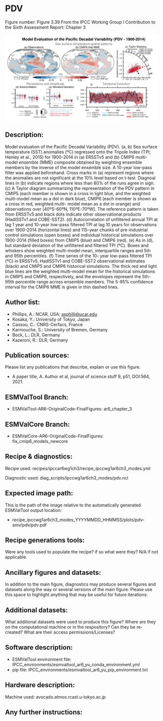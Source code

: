 
PDV
===

Figure number: Figure 3.39
From the IPCC Working Group I Contribution to the Sixth Assessment Report: Chapter 3

![Figure 3.39](../images/ar6_wg1_chap3_figure3_39_pdv.png?raw=true)


Description:
------------
Model evaluation of the Pacific Decadal Variability (PDV). (a, b) Sea surface 
temperature (SST) anomalies (ºC) regressed onto the Tripole Index (TPI; 
Henley et al., 2015) for 1900-2014 in (a) ERSSTv5 and (b) CMIP6 multi-model 
ensemble (MME) composite obtained by weighting ensemble members by the 
inverse of the model ensemble size. A 10-year low-pass filter was applied 
beforehand. Cross marks in (a) represent regions where the anomalies are not 
significant at the 10% level based on t-test. Diagnoal lines in (b) indicate 
regions where less than 80% of the runs agree in sign. (c) A Taylor diagram 
summarizing the representation of the PDV pattern in CMIP5 (each member is 
shown in a cross in light blue, and the weighted multi-model mean as a dot in 
dark blue), CMIP6 (each member is shown as a cross in red, weighted multi-
model mean as a dot in orange) and observations over [40ºS-60ºN, 110ºE-70ºW]. 
The reference pattern is taken from ERSSTv5 and black dots indicate other 
observational products (HadISSTv1 and COBE-SST2). (d) Autocorrelation of 
unfiltered annual TPI at lag 1 year and 10-year low-pass filtered TPI at lag 
10 years for observations over 1900-2014 (horizontal lines) and 115-year 
chunks of pre-industrial control simulations (open boxes) and individual 
historical simulations over 1900-2014 (filled boxes) from CMIP5 (blue) and 
CMIP6 (red). (e) As in (d), but standard deviation of the unfiltered and 
filtered TPI (ºC). Boxes and whiskers show weighted multi-model mean, 
interquartile ranges and 5th and 95th percentiles. (f) Time series of the 10-
year low-pass filtered TPI (ºC) in ERSSTv5, HadISSTv1 and COBE-SST2 
observational estimates (black) and CMIP5 and CMIP6 historical simulations. 
The thick red and light blue lines are the weighted multi-model mean for 
the historical simulations in CMIP5 and CMIP6, respectively, and the envelopes 
represent the 5th-95th percentile range across ensemble members. The 5-95% 
confidence interval for the CMIP6 MME is given in thin dashed lines.


Author list:
------------
- Phillips, A.: NCAR, USA; asphilli@ucar.edu
- Kosaka, Y.: University of Tokyo, Japan
- Cassou, C.: CNRS-Cerfacs, France
- Karmouche, S.: University of Bremen, Germany
- Bock, L.: DLR, Germany
- Kazeroni, R.: DLR, Germany


Publication sources:
--------------------
Please list any publications that describe, explain or use this figure. 
- A paper title, A. Author et al, journal of science stuff 9, p51, DOI:564, 2021. 


ESMValTool Branch:
------------------
- ESMValTool-AR6-OriginalCode-FinalFigures: ar6_chapter_3


ESMValCore Branch:
------------------
- ESMValCore-AR6-OriginalCode-FinalFigures: fix_cmip6_models_newcore


Recipe & diagnostics:
---------------------
Recipe used: recipes/ipccar6wg1ch3/recipe_ipccwg1ar6ch3_modes.yml

Diagnostic used: diag_scripts/ipccwg1ar6ch3_modes/pdv.ncl


Expected image path:
--------------------
This is the path of the image relative to the automatically generated ESMValTool output location:
- recipe_ipccwg1ar6ch3_modes_YYYYMMDD_HHMMSS/plots/pdv-amv/pdv/pdv.pdf


Recipe generations tools: 
-------------------------
Were any tools used to populate the recipe? if so what were they? N/A if not applicable. 


Ancillary figures and datasets:
-------------------------------
In addition to the main figure, diagnostics may produce several figures and datasets along the way or several versions of the main figure. Please use this space to highlight anything that may be useful for future iterations:


Additional datasets:
--------------------
What additional datasets were used to produce this figure?
Where are they on the computational machine or in the respository?
Can they be re-created?
What are their access permissions/Licenses?


Software description:
---------------------
- ESMValTool environment file: IPCC_environments/esmvaltool_ar6_yu_conda_environment.yml
- pip file: IPCC_environments/esmvaltool_ar6_yu_pip_environment.txt


Hardware description:
---------------------
Machine used: avocado.atmos.rcast.u-tokyo.ac.jp


Any further instructions: 
-------------------------

